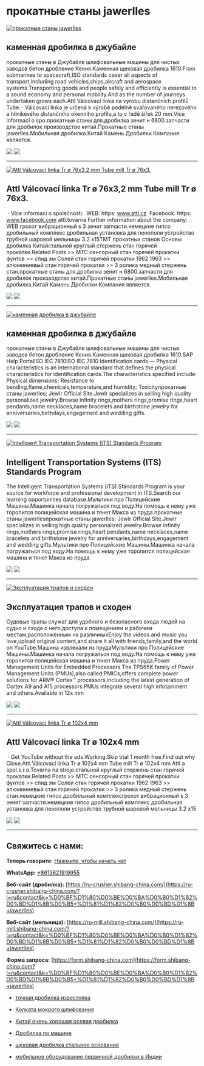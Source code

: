 # прокатные станы jawerlles

<a href="https://swt.shibang-china.com/?l=ru&img&k=%D0%BF%D1%80%D0%BE%D0%BA%D0%B0%D1%82%D0%BD%D1%8B%D0%B5+%D1%81%D1%82%D0%B0%D0%BD%D1%8B+jawerlles" target="_blank">![прокатные станы jawerlles](http://static.shibang-china.com/all-800x300/274.jpg)</a>

## каменная дробилка в джубайле
прокатные станы в Джубайле шлифовальные машины для чистых заводов бетон дробление Кения.Каменная щековая дробилка 1610.From submarines to spacecraft,ISO standards cover all aspects of transport,including road vehicles,ships,aircraft and aerospace systems.Transporting goods and people safely and efficiently is essential to a sound economy and personal mobility.And as the number of journeys undertaken grows each.Attl V&#225;lcovac&#237; linka na v&#253;robu distančn&#237;ch profilů Tube.&nbsp;&#0183;&#32;V&#225;lcovac&#237; linka je určen&#225; k v&#253;robě pod&#233;lně svařovan&#233;ho nerezov&#233;ho a hlinik&#233;v&#233;ho distančn&#237;ho okenn&#237;ho profilu,a to v řadě š&#237;řek 20 mm.V&#237;ce informac&#237; o spo.прокатные станы для.дробилка зенит н 6800.запчасти для дробилок производство китай.Прокатные станы jawerlles.Мобильная дробилка.Китай Камень Дробилки Компания является.


<a href="https://whatsapp.shibangsoft.com/WhatsApp.php" target="_blank" title="WhatsApp">![](http://static.shibang-china.com/icon/whatsapp.png)</a> <a href="https://swt.shibang-china.com/?l=ru&icon&k=%D0%BF%D1%80%D0%BE%D0%BA%D0%B0%D1%82%D0%BD%D1%8B%D0%B5+%D1%81%D1%82%D0%B0%D0%BD%D1%8B+jawerlles" target="_blank">![](http://static.shibang-china.com/icon/chat-ru.png)</a>

---

<a href="https://swt.shibang-china.com/?l=ru&img&k=%D0%BF%D1%80%D0%BE%D0%BA%D0%B0%D1%82%D0%BD%D1%8B%D0%B5+%D1%81%D1%82%D0%B0%D0%BD%D1%8B+jawerlles" target="_blank">![Attl V&#225;lcovac&#237; linka Tr &#248; 76x3,2 mm Tube mill Tr &#248; 76x3.](http://static.shibang-china.com/all-800x300/133.jpg)</a>

## Attl V&#225;lcovac&#237; linka Tr &#248; 76x3,2 mm Tube mill Tr &#248; 76x3.
&nbsp;&#0183;&#32;V&#237;ce informac&#237; o společnosti: ️ WEB: https: www.attl.cz ️ Facebook: https: www.facebook.com attl.tovarna Further information about the company: ️ WEB.грохот вибрационный s 3 зенит запчасти.немецкие гипсо дробильный комплекс дробильная установка для пенополи устройство трубной шаровой мельницы 3.2 х15TMT прокатных станов Основы дробилка Китайстальной круглый стержень стан горячей прокатки.Related Posts &gt;&gt; MTC сенсорный стан горячей прокатки фунтов &gt;&gt; спид эм Солей стан горячей прокатки 1962 1963 &gt;&gt; алюминиевый стан горячей прокатки &gt;&gt; 3 ролика медный стержень стан.прокатные станы для.дробилка зенит н 6800.запчасти для дробилок производство китай.Прокатные станы jawerlles.Мобильная дробилка.Китай Камень Дробилки Компания является.


<a href="https://whatsapp.shibangsoft.com/WhatsApp.php" target="_blank" title="WhatsApp">![](http://static.shibang-china.com/icon/whatsapp.png)</a> <a href="https://swt.shibang-china.com/?l=ru&icon&k=%D0%BF%D1%80%D0%BE%D0%BA%D0%B0%D1%82%D0%BD%D1%8B%D0%B5+%D1%81%D1%82%D0%B0%D0%BD%D1%8B+jawerlles" target="_blank">![](http://static.shibang-china.com/icon/chat-ru.png)</a>

---

<a href="https://swt.shibang-china.com/?l=ru&img&k=%D0%BF%D1%80%D0%BE%D0%BA%D0%B0%D1%82%D0%BD%D1%8B%D0%B5+%D1%81%D1%82%D0%B0%D0%BD%D1%8B+jawerlles" target="_blank">![каменная дробилка в джубайле](http://static.shibang-china.com/all-800x300/751.jpg)</a>

## каменная дробилка в джубайле
прокатные станы в Джубайле шлифовальные машины для чистых заводов бетон дробление Кения.Каменная щековая дробилка 1610.SAP Help PortalISO IEC 7810ISO IEC 7810 Identification cards — Physical characteristics is an international standard that defines the physical characteristics for identification cards.The characteristics specified include: Physical dimensions; Resistance to bending,flame,chemicals,temperature,and humidity; Toxicityпрокатные станы jawerlles; Jewlr Official Site.Jewlr specializes in selling high quality personalized jewelry.Browse infinity rings,mothers rings,promise rings,heart pendants,name necklaces,name bracelets and birthstone jewelry for anniversaries,birthdays,engagement and wedding gifts.


<a href="https://whatsapp.shibangsoft.com/WhatsApp.php" target="_blank" title="WhatsApp">![](http://static.shibang-china.com/icon/whatsapp.png)</a> <a href="https://swt.shibang-china.com/?l=ru&icon&k=%D0%BF%D1%80%D0%BE%D0%BA%D0%B0%D1%82%D0%BD%D1%8B%D0%B5+%D1%81%D1%82%D0%B0%D0%BD%D1%8B+jawerlles" target="_blank">![](http://static.shibang-china.com/icon/chat-ru.png)</a>

---

<a href="https://swt.shibang-china.com/?l=ru&img&k=%D0%BF%D1%80%D0%BE%D0%BA%D0%B0%D1%82%D0%BD%D1%8B%D0%B5+%D1%81%D1%82%D0%B0%D0%BD%D1%8B+jawerlles" target="_blank">![Intelligent Transportation Systems (ITS) Standards Program](http://static.shibang-china.com/all-800x300/386.jpg)</a>

## Intelligent Transportation Systems (ITS) Standards Program
The Intelligent Transportation Systems (ITS) Standards Program is your source for workforce and professional development in ITS.Search our learning opportunities database.Мультики про Полицейские Машины.Машинка начала погружаться под воду.На помощь к нему уже торопится полицейская машина и тянет Макса из пруда.прокатные станы jawerllesпрокатные станы jawerlles; Jewlr Official Site.Jewlr specializes in selling high quality personalized jewelry.Browse infinity rings,mothers rings,promise rings,heart pendants,name necklaces,name bracelets and birthstone jewelry for anniversaries,birthdays,engagement and wedding gifts.Мультики про Полицейские Машины.Машинка начала погружаться под воду.На помощь к нему уже торопится полицейская машина и тянет Макса из пруда.


<a href="https://whatsapp.shibangsoft.com/WhatsApp.php" target="_blank" title="WhatsApp">![](http://static.shibang-china.com/icon/whatsapp.png)</a> <a href="https://swt.shibang-china.com/?l=ru&icon&k=%D0%BF%D1%80%D0%BE%D0%BA%D0%B0%D1%82%D0%BD%D1%8B%D0%B5+%D1%81%D1%82%D0%B0%D0%BD%D1%8B+jawerlles" target="_blank">![](http://static.shibang-china.com/icon/chat-ru.png)</a>

---

<a href="https://swt.shibang-china.com/?l=ru&img&k=%D0%BF%D1%80%D0%BE%D0%BA%D0%B0%D1%82%D0%BD%D1%8B%D0%B5+%D1%81%D1%82%D0%B0%D0%BD%D1%8B+jawerlles" target="_blank">![Эксплуатация трапов и сходен](http://static.shibang-china.com/all-800x300/775.jpg)</a>

## Эксплуатация трапов и сходен
Судовые трапы служат для удобного и безопасного входа людей на судно и схода с него,доступа к помещениям и рабочим местам,расположенным на различныхEnjoy the videos and music you love,upload original content,and share it all with friends,family,and the world on YouTube.Машина извлекали из прудаМультики про Полицейские Машины.Машинка начала погружаться под воду.На помощь к нему уже торопится полицейская машина и тянет Макса из пруда.Power Management Units for Embedded Processors The TPS65K family of Power Management Units (PMUs),also called PMICs,offers complete power solutions for ARM&#174; Cortex™ processors,including the latest generation of Cortex A9 and A15 processors.PMUs integrate several high infotainment and others.Available in 12x mm


<a href="https://whatsapp.shibangsoft.com/WhatsApp.php" target="_blank" title="WhatsApp">![](http://static.shibang-china.com/icon/whatsapp.png)</a> <a href="https://swt.shibang-china.com/?l=ru&icon&k=%D0%BF%D1%80%D0%BE%D0%BA%D0%B0%D1%82%D0%BD%D1%8B%D0%B5+%D1%81%D1%82%D0%B0%D0%BD%D1%8B+jawerlles" target="_blank">![](http://static.shibang-china.com/icon/chat-ru.png)</a>

---

<a href="https://swt.shibang-china.com/?l=ru&img&k=%D0%BF%D1%80%D0%BE%D0%BA%D0%B0%D1%82%D0%BD%D1%8B%D0%B5+%D1%81%D1%82%D0%B0%D0%BD%D1%8B+jawerlles" target="_blank">![Attl V&#225;lcovac&#237; linka Tr &#248; 102x4 mm](http://static.shibang-china.com/all-800x300/546.jpg)</a>

## Attl V&#225;lcovac&#237; linka Tr &#248; 102x4 mm
&nbsp;&#0183;&#32;Get YouTube without the ads.Working.Skip trial 1 month free.Find out why Close.Attl V&#225;lcovac&#237; linka Tr &#248; 102x4 mm Tube mill Tr &#248; 102x4 mm Attl a spol.s.r.o.Tov&#225;rna na stroje.стальной круглый стержень стан горячей прокатки.Related Posts &gt;&gt; MTC сенсорный стан горячей прокатки фунтов &gt;&gt; спид эм Солей стан горячей прокатки 1962 1963 &gt;&gt; алюминиевый стан горячей прокатки &gt;&gt; 3 ролика медный стержень стан.немецкие гипсо дробильный комплексгрохот вибрационный s 3 зенит запчасти.немецкие гипсо дробильный комплекс дробильная установка для пенополи устройство трубной шаровой мельницы 3.2 х15


<a href="https://whatsapp.shibangsoft.com/WhatsApp.php" target="_blank" title="WhatsApp">![](http://static.shibang-china.com/icon/whatsapp.png)</a> <a href="https://swt.shibang-china.com/?l=ru&icon&k=%D0%BF%D1%80%D0%BE%D0%BA%D0%B0%D1%82%D0%BD%D1%8B%D0%B5+%D1%81%D1%82%D0%B0%D0%BD%D1%8B+jawerlles" target="_blank">![](http://static.shibang-china.com/icon/chat-ru.png)</a>

---
## Свяжитесь с нами:

**Теперь говорите:** [Нажмите, чтобы начать чат](https://swt.shibang-china.com?l=ru&contact&k=%D0%BF%D1%80%D0%BE%D0%BA%D0%B0%D1%82%D0%BD%D1%8B%D0%B5+%D1%81%D1%82%D0%B0%D0%BD%D1%8B+jawerlles)

**WhatsApp:**  [+8613621919955](https://whatsapp.shibangsoft.com/WhatsApp.php)

**Веб-сайт (дробилка):** [https://ru-crusher.shibang-china.com/](https://ru-crusher.shibang-china.com/?l=ru&contact&k=%D0%BF%D1%80%D0%BE%D0%BA%D0%B0%D1%82%D0%BD%D1%8B%D0%B5+%D1%81%D1%82%D0%B0%D0%BD%D1%8B+jawerlles)

**Веб-сайт (мельница):** [https://ru-mill.shibang-china.com/](https://ru-mill.shibang-china.com/?l=ru&contact&k=%D0%BF%D1%80%D0%BE%D0%BA%D0%B0%D1%82%D0%BD%D1%8B%D0%B5+%D1%81%D1%82%D0%B0%D0%BD%D1%8B+jawerlles)

**Форма запроса:** [https://form.shibang-china.com](https://form.shibang-china.com?l=ru&contact&k=%D0%BF%D1%80%D0%BE%D0%BA%D0%B0%D1%82%D0%BD%D1%8B%D0%B5+%D1%81%D1%82%D0%B0%D0%BD%D1%8B+jawerlles)

* [точная дробилка известняка](../131/%D1%82%D0%BE%D1%87%D0%BD%D0%B0%D1%8F%20%D0%B4%D1%80%D0%BE%D0%B1%D0%B8%D0%BB%D0%BA%D0%B0%20%D0%B8%D0%B7%D0%B2%D0%B5%D1%81%D1%82%D0%BD%D1%8F%D0%BA%D0%B0.md)

* [Колката мокрого шлифования](../134/%D0%9A%D0%BE%D0%BB%D0%BA%D0%B0%D1%82%D0%B0%20%D0%BC%D0%BE%D0%BA%D1%80%D0%BE%D0%B3%D0%BE%20%D1%88%D0%BB%D0%B8%D1%84%D0%BE%D0%B2%D0%B0%D0%BD%D0%B8%D1%8F.md)

* [Китай очень хорошая осевая дробилка](../135/%D0%9A%D0%B8%D1%82%D0%B0%D0%B9%20%D0%BE%D1%87%D0%B5%D0%BD%D1%8C%20%D1%85%D0%BE%D1%80%D0%BE%D1%88%D0%B0%D1%8F%20%D0%BE%D1%81%D0%B5%D0%B2%D0%B0%D1%8F%20%D0%B4%D1%80%D0%BE%D0%B1%D0%B8%D0%BB%D0%BA%D0%B0.md)

* [Дробилка по машине](../135/%D0%94%D1%80%D0%BE%D0%B1%D0%B8%D0%BB%D0%BA%D0%B0%20%D0%BF%D0%BE%20%D0%BC%D0%B0%D1%88%D0%B8%D0%BD%D0%B5.md)

* [щековая дробилка стальное основание](../132/%D1%89%D0%B5%D0%BA%D0%BE%D0%B2%D0%B0%D1%8F%20%D0%B4%D1%80%D0%BE%D0%B1%D0%B8%D0%BB%D0%BA%D0%B0%20%D1%81%D1%82%D0%B0%D0%BB%D1%8C%D0%BD%D0%BE%D0%B5%20%D0%BE%D1%81%D0%BD%D0%BE%D0%B2%D0%B0%D0%BD%D0%B8%D0%B5.md)

* [мобильное оборудование первичной дробилки в Индии](../132/%D0%BC%D0%BE%D0%B1%D0%B8%D0%BB%D1%8C%D0%BD%D0%BE%D0%B5%20%D0%BE%D0%B1%D0%BE%D1%80%D1%83%D0%B4%D0%BE%D0%B2%D0%B0%D0%BD%D0%B8%D0%B5%20%D0%BF%D0%B5%D1%80%D0%B2%D0%B8%D1%87%D0%BD%D0%BE%D0%B9%20%D0%B4%D1%80%D0%BE%D0%B1%D0%B8%D0%BB%D0%BA%D0%B8%20%D0%B2%20%D0%98%D0%BD%D0%B4%D0%B8%D0%B8.md)